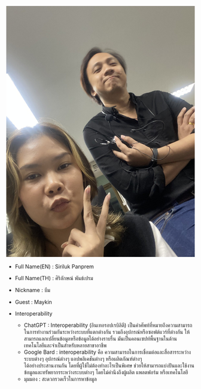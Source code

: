 ![alt text for screen readers](IMG_2821.jpg "Text to show on mouseover")

+ Full Name(EN) : Siriluk Panprem  
+ Full Name(TH) : ศิริลักษณ์ พันธ์เปรม  
+ Nickname : บีม  
+ Guest : Maykin  

+ Interoperability
  + ChatGPT : Interoperability (อินเทอรอปเรบิลิตี) เป็นคำศัพท์ที่หมายถึงความสามารถในการทำงานร่วมกันระหว่างระบบที่แตกต่างกัน 
รวมถึงอุปกรณ์หรือซอฟต์แวร์ที่ต่างกัน ให้สามารถแลกเปลี่ยนข้อมูลหรือข้อมูลได้อย่างราบรื่น มันเป็นคอนเซปท์พื้นฐานในด้านเทคโนโลยีและจำเป็นสำหรับหลายสาขาอาชีพ
  + Google Bard : interoperability คือ ความสามารถในการเชื่อมต่อและสื่อสารระหว่างระบบต่างๆ อุปกรณ์ต่างๆ แอปพลิเคชันต่างๆ หรือผลิตภัณฑ์ต่างๆ  
ได้อย่างประสานงานกัน โดยที่ผู้ใช้ไม่ต้องทำอะไรเป็นพิเศษ ช่วยให้สามารถแบ่งปันและใช้งานข้อมูลและทรัพยากรระหว่างระบบต่างๆ โดยไม่คำนึงถึงผู้ผลิต แพลตฟอร์ม หรือเทคโนโลยี
  + มุมมอง : สะดวกรวดเร็วในการหาข้อมูล 
